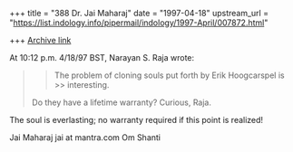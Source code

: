 +++
title = "388 Dr. Jai Maharaj"
date = "1997-04-18"
upstream_url = "https://list.indology.info/pipermail/indology/1997-April/007872.html"

+++
[Archive link](https://list.indology.info/pipermail/indology/1997-April/007872.html)

At 10:12 p.m. 4/18/97 BST, Narayan S. Raja wrote:
>> The problem of cloning souls put forth by Erik Hoogcarspel is >>
interesting.
>
> Do they have a lifetime warranty?
> Curious, Raja.

The soul is everlasting; no warranty 
required if this point is realized!

Jai Maharaj
jai at mantra.com
Om Shanti






